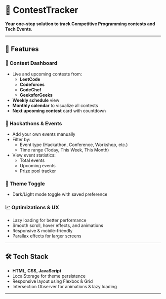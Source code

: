 # 🚀 ContestTracker

**Your one-stop solution to track Competitive Programming contests and Tech Events.**

  
---

## 📌 Features 
  
### 📅 Contest Dashboard
- Live and upcoming contests from:
  - **LeetCode**
  - **Codeforces**
  - **CodeChef**
  - **GeeksforGeeks**
- **Weekly schedule** view 
- **Monthly calendar** to visualize all contests
- **Next upcoming contest** card with countdown

### 🧭 Hackathons & Events
- Add your own events manually
- Filter by:
  - Event type (Hackathon, Conference, Workshop, etc.)
  - Time range (Today, This Week, This Month)
- View event statistics:
  - Total events
  - Upcoming events
  - Prize pool tracker

### 🌙 Theme Toggle
- Dark/Light mode toggle with saved preference

### 📈 Optimizations & UX 
- Lazy loading for better performance
- Smooth scroll, hover effects, and animations
- Responsive & mobile-friendly
- Parallax effects for larger screens

---

## 🛠 Tech Stack

- **HTML, CSS, JavaScript**
- LocalStorage for theme persistence
- Responsive layout using Flexbox & Grid
- Intersection Observer for animations & lazy loading
---

